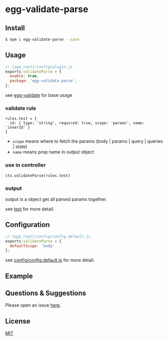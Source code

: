 # egg-validate-parse

<!--
Description here.
-->

## Install

```bash
$ npm i egg-validate-parse --save
```

## Usage

```js
// {app_root}/config/plugin.js
exports.validateParse = {
  enable: true,
  package: 'egg-validate-parse',
};
```

see [egg-validate](https://github.com/eggjs/egg-validate) for base usage

### validate rule

```
rules.test = {
  id: { type: 'string', required: true, scope: 'params', name: 'innerId' }
}
```

+ `scope` means where to fetch the params (body | params | query | queries | state)
+ `name` means prop name in output object

### use in controller

```
ctx.validateParse(rules.test)
```

### output 

output is a object get all parsed params together.

see [test](config/) for more detail.

## Configuration

```js
// {app_root}/config/config.default.js
exports.validateParse = {
  defaultScope: 'body'
};
```

see [config/config.default.js](config/config.default.js) for more detail.

## Example

<!-- example here -->

## Questions & Suggestions

Please open an issue [here](https://github.com/keepgoingwm/egg-validate-parse/issues).

## License

[MIT](LICENSE)
